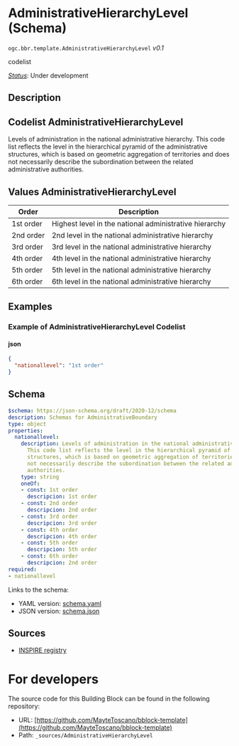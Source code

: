 
# AdministrativeHierarchyLevel (Schema)

`ogc.bbr.template.AdministrativeHierarchyLevel` *v0.1*

codelist

[*Status*](http://www.opengis.net/def/status): Under development

## Description


## Codelist AdministrativeHierarchyLevel  

Levels of administration in the national administrative hierarchy. This code list reflects the level in the hierarchical pyramid of the administrative structures, which is based on geometric aggregation of territories and does not necessarily describe the subordination between the related administrative authorities.
## Values AdministrativeHierarchyLevel
| Order    | Description                                            |
|----------|--------------------------------------------------------|
| 1st order| Highest level in the national administrative hierarchy |
| 2nd order| 2nd level in the national administrative hierarchy     |
| 3rd order| 3rd level in the national administrative hierarchy     |
| 4th order| 4th level in the national administrative hierarchy     |
| 5th order| 5th level in the national administrative hierarchy     |
| 6th order| 6th level in the national administrative hierarchy     |

## Examples

### Example of AdministrativeHierarchyLevel Codelist
#### json
```json
{
  "nationallevel": "1st order"
}
```

## Schema

```yaml
$schema: https://json-schema.org/draft/2020-12/schema
description: Schemas for AdministrativeBoundary
type: object
properties:
  nationallevel:
    description: Levels of administration in the national administrative hierarchy.
      This code list reflects the level in the hierarchical pyramid of the administrative
      structures, which is based on geometric aggregation of territories and does
      not necessarily describe the subordination between the related administrative
      authorities.
    type: string
    oneOf:
    - const: 1st order
      descripcion: 1st order
    - const: 2nd order
      descripcion: 2nd order
    - const: 3rd order
      descripcion: 3rd order
    - const: 4th order
      descripcion: 4th order
    - const: 5th order
      descripcion: 5th order
    - const: 6th order
      descripcion: 2nd order
required:
- nationallevel

```

Links to the schema:

* YAML version: [schema.yaml](http://localhost:9090/register/build-local/annotated/bbr/template/AdministrativeHierarchyLevel/schema.json)
* JSON version: [schema.json](http://localhost:9090/register/build-local/annotated/bbr/template/AdministrativeHierarchyLevel/schema.yaml)

## Sources

* [INSPIRE registry](https://inspire.ec.europa.eu/featureconcept/AdministrativeBoundary)

# For developers

The source code for this Building Block can be found in the following repository:

* URL: [https://github.com/MayteToscano/bblock-template](https://github.com/MayteToscano/bblock-template)
* Path: `_sources/AdministrativeHierarchyLevel`

